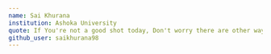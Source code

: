 ```yaml
---
name: Sai Khurana
institution: Ashoka University
quote: If You're not a good shot today, Don't worry there are other ways to be successful - Sova
github_user: saikhurana98
---
```

